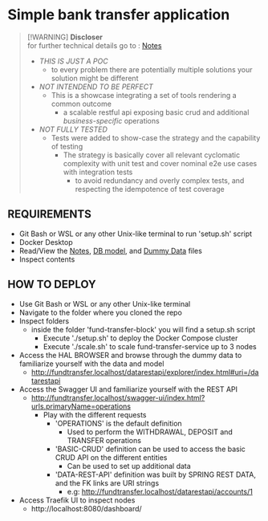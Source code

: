 # Simple bank transfer application

> [!WARNING] <b>Discloser</b>
> <br> for further technical details go to : [Notes](docs/NOTES.md)<br>
>
> - *THIS IS JUST A POC*
>   - to every problem there are potentially multiple solutions your solution might be different
> - *NOT INTENDEND TO BE PERFECT*
>   - This is a showcase integrating a set of tools rendering a common outcome
>     - a scalable restful api exposing basic crud and additional <i>business-specific</i> operations
> - *NOT FULLY TESTED*
>   - Tests were added to show-case the strategy and the capability of testing
>     - The strategy is basically cover all relevant cyclomatic complexity with unit test and cover nominal e2e use cases with integration tests
>       - to avoid redundancy and overly complex tests, and respecting the idempotence of test coverage

## REQUIREMENTS

- Git Bash or WSL or any other Unix-like terminal to run 'setup.sh' script
- Docker Desktop
- Read/View the [Notes](docs/NOTES.md), [DB model](docs/DB_MODEL.md), and [Dummy Data](docs/DUMMY_DATA_DESCRIPTION.md) files
- Inspect contents

## HOW TO DEPLOY

- Use Git Bash or WSL or any other Unix-like terminal
- Navigate to the folder where you cloned the repo
- Inspect folders
  - inside the folder 'fund-transfer-block' you will find a setup.sh script
    - Execute './setup.sh' to deploy the Docker Compose cluster
    - Execute './scale.sh' to scale fund-transfer-service up to 3 nodes
- Access the HAL BROWSER and browse through the dummy data to familiarize yourself with the data and model
  - <http://fundtransfer.localhost/datarestapi/explorer/index.html#uri=/datarestapi>
- Access the Swagger UI and familiarize yourself with the REST API
  - <http://fundtransfer.localhost/swagger-ui/index.html?urls.primaryName=operations>
    - Play with the different requests
      - 'OPERATIONS' is the default definition
        - Used to perform the WITHDRAWAL, DEPOSIT and TRANSFER operations
      - 'BASIC-CRUD' definition can be used to access the basic CRUD API on the different entities
        - Can be used to set up additional data
      - 'DATA-REST-API' definition was built by SPRING REST DATA, and the FK links are URI strings
        - e.g: <http://fundtransfer.localhost/datarestapi/accounts/1>
- Access Traefik UI to inspect nodes
  - http://localhost:8080/dashboard/
